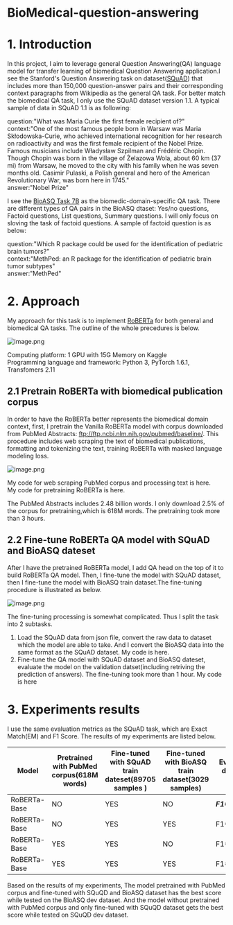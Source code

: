 # BioMedical-question-answering
# 1. Introduction

In this project, I aim to leverage general Question Answering(QA) language model for transfer learning of biomedical Question Answering application.I see the Stanford's Question Answering task on dataset([SQuAD](https://rajpurkar.github.io/SQuAD-explorer/explore/1.1/dev/)) that includes more than 150,000 question-answer pairs and their corresponding context paragraphs from Wikipedia as the general QA task. For better match the biomedical QA task, I only use the SQuAD dataset version 1.1. A typical sample of data in SQuAD 1.1 is as following:

question:"What was Maria Curie the first female recipient of?"
<br>
context:"One of the most famous people born in Warsaw was Maria Skłodowska-Curie, who achieved international recognition for her research on radioactivity and was the first female recipient of the Nobel Prize. Famous musicians include Władysław Szpilman and Frédéric Chopin. Though Chopin was born in the village of Żelazowa Wola, about 60 km (37 mi) from Warsaw, he moved to the city with his family when he was seven months old. Casimir Pulaski, a Polish general and hero of the American Revolutionary War, was born here in 1745."
<br>
answer:"Nobel Prize"

I see the  [BioASQ Task 7B](http://participants-area.bioasq.org/datasets/) as the biomedic-domain-specific QA task. There are different types of QA pairs in the BioASQ dtaset: Yes/no questions, Factoid questions, List questions, Summary questions. I will only focus on sloving the task of factoid questions. A sample of factoid question is as below:

question:"Which R package could be used for the identification of pediatric brain tumors?"
<br>
context:"MethPed: an R package for the identification of pediatric brain tumor subtypes"
<br>
answer:"MethPed"

# 2. Approach

My approach for this task is to implement [RoBERTa](https://ai.facebook.com/blog/roberta-an-optimized-method-for-pretraining-self-supervised-nlp-systems/) for both general and biomedical QA tasks. The outline of the whole precedures is below.


![image.png](https://github.com/yaodehong/BioMedical-question-answering/blob/master/image/outline.png)


Computing platform: 1 GPU with 15G Memory on Kaggle<br>
Programming language and framework: Python 3, PyTorch 1.6.1, Transfomers 2.11<br>

## 2.1 Pretrain RoBERTa with biomedical publication corpus
In order to have the RoBERTa better represents the biomedical domain context, first, I pretrain the Vanilla RoBERTa model with corpus downloaded from PubMed Abstracts: ftp://ftp.ncbi.nlm.nih.gov/pubmed/baseline/. This procedure includes web scraping the text of biomedical publications, formatting and tokenizing the text, training RoBERTa with masked language modeling loss.

![image.png](https://github.com/yaodehong/BioMedical-question-answering/blob/master/image/pretrain.png)



My code for web scraping PubMed corpus and processing text is here.<br>
My code for pretraining RoBERTa is here.<br>

The PubMed Abstracts includes 2.48 billion words. I only download 2.5% of the corpus for pretraining,which is 618M words. The pretraining took more than 3 hours.

## 2.2 Fine-tune RoBERTa QA model with SQuAD and BioASQ dateset 
After I have the pretrained RoBERTa model, I add QA head on the top of it to build RoBERTa QA model. Then, I fine-tune the model with SQuAD dataset, then I fine-tune the model with BioASQ train dataset.The fine-tuning procedure is illustrated as below.

![image.png](https://github.com/yaodehong/BioMedical-question-answering/blob/master/image/fine-tune.png)

The fine-tuning processing is somewhat complicated. Thus I split the task into 2 subtasks.<br>
1) Load the SQuAD data from json file, convert the raw data to dataset which the model are able to take. And I convert the BioASQ data into the same format as the SQuAD dataset. My code is here.<br>
2) Fine-tune the QA model with SQuAD dataset and BioASQ dateset, evaluate the model on the validation datset(including retriving the prediction of answers). The fine-tuning took more than 1 hour. My code is here

# 3. Experiments results
I use the same evaluation metrics as the SQuAD task, which are Exact Match(EM) and F1 Score. The results of my experiments are listed below. 


| Model| Pretrained with PubMed corpus(618M words) | Fine-tuned with SQuAD train dateset(89705 samples ) |  Fine-tuned with BioASQ train dataset(3029 samples) | Evaluated on SQuAD dev dataset(10570 samples)  | Evaluated on BioASQ dev dataset(460 samples) | 
| --- | --- | --- | --- | --- | --- |
| RoBERTa-Base | NO | YES | NO | ***F1=89.46/EM=82.15*** | F1=75.57/EM=60 |
| RoBERTa-Base | NO | YES | YES | F1=80.65/EM=71.36 | F1=81.68/EM=66.3 |
| RoBERTa-Base | YES | YES | NO | F1=88.95/EM=81.63 | F1=76.68/EM=60.65 |
| RoBERTa-Base | YES | YES | YES | F1=78.75.46/EM=69.4 | ***F1=84.88/EM=72.6*** |


Based on the results of my experiments, The model pretrained with PubMed corpus and fine-tuned with SQuQD and BioASQ dataset has the best score while tested on the BioASQ dev dataset. And the model without pretrained with  PubMed corpus and only fine-tuned with SQuQD dataset gets the best score while tested on SQuQD dev dataset. 


